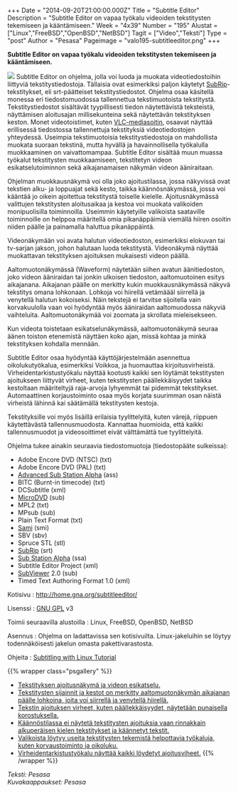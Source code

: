 +++
Date = "2014-09-20T21:00:00.000Z"
Title = "Subtitle Editor"
Description = "Subtitle Editor on vapaa työkalu videoiden tekstitysten tekemiseen ja kääntämiseen."
Week = "4x39"
Number = "195"
Alustat = ["Linux","FreeBSD","OpenBSD","NetBSD"]
Tagit = ["Video","Teksti"]
Type = "post"
Author = "Pesasa"
Pageimage = "valo195-subtitleeditor.png"
+++


**Subtitle Editor on vapaa työkalu videoiden tekstitysten tekemiseen ja
kääntämiseen.**

![ ](/images/valo195-subtitleeditor.png "fig:valo195-subtitleeditor.png")
Subtitle Editor on ohjelma, jolla voi luoda ja muokata videotiedostoihin
liittyviä tekstitystiedostoja. Tällaisia ovat esimerkiksi paljon
käytetyt [SubRip](http://en.wikipedia.org/wiki/SubRip)-tekstitykset, eli
srt-päätteiset tekstitystiedostot. Ohjelma osaa käsitellä monessa eri
tiedostomuodossa tallennettua tekstimuotoista tekstitystä.
Tekstitystiedostot sisältävät tyypillisesti tiedon näytettävistä
teksteistä, näyttämisen aloitusajan millisekunteina sekä näytettävän
tekstityksen keston. Monet videotoistimet, kuten
[VLC-mediasoitin](VLC-mediasoitin), osaavat näyttää
erillisessä tiedostossa tallennettuja tekstityksiä videotiedostojen
yhteydessä. Useimpia tekstimuotoisia tekstitystiedostoja on mahdollista
muokata suoraan tekstinä, mutta hyvällä ja havainnollisella työkalulla
muokkaaminen on vaivattomampaa. Subtitle Editor sisältää muun muassa
työkalut tekstitysten muokkaamiseen, tekstitetyn videon
esikatselutoiminnon sekä aikajanamaisen näkymän videon ääniraitaan.

Ohjelman muokkausnäkymä voi olla joko ajoitustilassa, jossa näkyvissä
ovat tekstien alku- ja loppuajat sekä kesto, taikka käännösnäkymässä,
jossa voi kääntää jo oikein ajoitettua tekstitystä toiselle kielelle.
Ajoitusnäkymässä valittujen tekstitysten aloitusaikaa ja kestoa voi
muokata valikoiden monipuolisilla toiminnoilla. Useimmin käytetyille
valikoista saataville toiminnoille on helppoa määritellä omia
pikanäppäimiä viemällä hiiren osoitin niiden päälle ja painamalla
haluttua pikanäppäintä.

Videonäkymään voi avata halutun videotiedoston, esimerkiksi elokuvan tai
tv-sarjan jakson, johon halutaan luoda tekstitystä. Videonäkymä näyttää
muokattavan tekstityksen ajoituksen mukaisesti videon päällä.

Aaltomuotonäkymässä (Waveform) näytetään siihen avatun äänitiedoston,
joko videon ääniraidan tai jonkin ulkoisen tiedoston, aaltomuotoinen
esitys aikajanana. Aikajanan päälle on merkitty kukin muokkausnäkymässä
näkyvä tekstitys omana lohkonaan. Lohkoja voi hiirellä vetämäääl
siirrellä ja venytellä halutun kokoiseksi. Näin tekstejä ei tarvitse
sijoitella vain korvakuulolla vaan voi hyödyntää myös ääniraidan
aaltomuodossa näkyviä vaihteluita. Aaltomuotonäkymää voi zoomata ja
skrollata mieleisekseen.

Kun videota toistetaan esikatselunäkymässä, aaltomuotonäkymä seuraa
äänen toiston etenemistä näyttäen koko ajan, missä kohtaa ja minkä
tekstityksen kohdalla mennään.

Subtitle Editor osaa hyödyntää käyttöjärjestelmään asennettua
oikolukutyökalua, esimerkiksi Voikkoa, ja huomauttaa kirjoitusvirheistä.
Virheidentarkistustyökalu näyttää kootusti kaikki sen löytämät
tekstitysten ajoitukseen liittyvät virheet, kuten tekstitysten
päällekkäisyydet taikka kestoltaan määriteltyjä raja-arvoja lyhyemmät
tai pidemmät tekstitykset. Automaattinen korjaustoiminto osaa myös
korjata suurimman osan näistä virheistä lähinnä kai säätämällä
tekstitysten kestoja.

Tekstityksille voi myös lisäillä erilaisia tyylittelyitä, kuten värejä,
riippuen käytettävästä tallennusmuodosta. Kannattaa huomioida, että
kaikki tallennusmuodot ja videosoittimet eivät välttämättä tue
tyylittelyitä.

Ohjelma tukee ainakin seuraavia tiedostomuotoja (tiedostopääte
sulkeissa):

-   Adobe Encore DVD (NTSC) (txt)
-   Adobe Encore DVD (PAL) (txt)
-   [Advanced Sub Station
    Alpha](http://en.wikipedia.org/wiki/SubStation_Alpha#Advanced_SubStation_Alpha)
    (ass)
-   BITC (Burnt-in timecode) (txt)
-   DCSubtitle (xml)
-   [MicroDVD](http://en.wikipedia.org/wiki/MicroDVD) (sub)
-   MPL2 (txt)
-   MPsub (sub)
-   Plain Text Format (txt)
-   [Sami](http://en.wikipedia.org/wiki/SAMI) (smi)
-   SBV (sbv)
-   Spruce STL (stl)
-   [SubRip](http://en.wikipedia.org/wiki/SubRip) (srt)
-   [Sub Station Alpha](http://en.wikipedia.org/wiki/SubStation_Alpha)
    (ssa)
-   Subtitle Editor Project (xml)
-   [SubViewer](http://en.wikipedia.org/wiki/SubViewer) 2.0 (sub)
-   Timed Text Authoring Format 1.0 (xml)

Kotisivu
:   <http://home.gna.org/subtitleeditor/>

Lisenssi
:   [GNU GPL](GNU_GPL) v3

Toimii seuraavilla alustoilla
:   Linux, FreeBSD, OpenBSD, NetBSD

Asennus
:   Ohjelma on ladattavissa sen kotisivuilta. Linux-jakeluihin se löytyy
    todennäköisesti jakelun omasta pakettivarastosta.

Ohjeita
:   [Subtitling with Linux
    Tutorial](http://sub.wordnerd.de/linux-subs.html)

{{% wrapper class="psgallery" %}}
-   [Tekstityksen ajoitusnäkymä ja videon
    esikatselu.](/images/subtitleeditor-1.jpg)
-   [Tekstitysten sijainnit ja kestot on merkitty aaltomuotonäkymän
    aikajanan päälle lohkoina, joita voi siirrellä ja venytellä
    hiirellä.](/images/subtitleeditor-2.jpg)
-   [Tekstin ajoituksen virheet, kuten päällekkäisyydet, näytetään
    punaisella korostuksella.](/images/subtitleeditor-3.jpg)
-   [Käännöstilassa ei näytetä tekstitysten ajoituksia vaan rinnakkain
    alkuperäisen kielen tekstitykset ja käännetyt
    tekstit.](/images/subtitleeditor-4.jpg)
-   [Valikoista löytyy useita tekstitysten tekemistä helpottavia
    työkaluja, kuten korvaustoiminto ja
    oikoluku.](/images/subtitleeditor-5.jpg)
-   [Virheidentarkistustyökalu näyttää kaikki löydetyt
    ajoitusviheet.](/images/subtitleeditor-6.jpg)
{{% /wrapper %}}

*Teksti: Pesasa* <br />
*Kuvakaappaukset: Pesasa*


